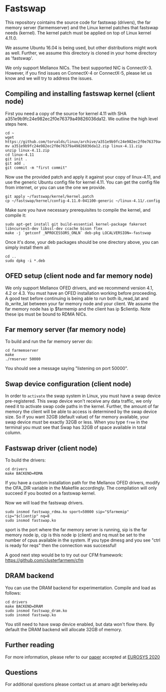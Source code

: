 # Fastswap
This repository cointains the source code for fastswap (drivers), the far
memory server (farmemserver) and the Linux kernel patches that fastswap needs
(kernel). The kernel patch must be applied on top of Linux kernel 4.11.0.

We assume Ubuntu 16.04 is being used, but other distributions might work as well.
Further, we assume this directory is cloned in your home directory as 'fastswap'.

We only support Mellanox NICs. The best supported NIC is ConnectX-3. However,
if you find issues on ConnectX-4 or ConnectX-5, please let us know and we will
try to address the issues.

## Compiling and installing fastswap kernel (client node)

First you need a copy of the source for kernel 4.11 with SHA
a351e9b9fc24e982ec2f0e76379a49826036da12. We outline the high level steps here.

    cd ~
    wget https://github.com/torvalds/linux/archive/a351e9b9fc24e982ec2f0e76379a49826036da12.zip
    mv a351e9b9fc24e982ec2f0e76379a49826036da12.zip linux-4.11.zip
    unzip linux-4.11.zip
    cd linux-4.11
    git init .
    git add .
    git commit -m "first commit"

Now use the provided patch and apply it against your copy of linux-4.11, and use
the generic Ubuntu config file for kernel 4.11.  You can get the config file
from internet, or you can use the one we provide.

    git apply ~/fastswap/kernel/kernel.patch
    cp ~/fastswap/kernel/config-4.11.0-041100-generic ~/linux-4.11/.config

Make sure you have necessary prerequisites to compile the kernel, and compile
it:

    sudo apt-get install git build-essential kernel-package fakeroot libncurses5-dev libssl-dev ccache bison flex
    make -j `getconf _NPROCESSORS_ONLN` deb-pkg LOCALVERSION=-fastswap

Once it's done, your deb packages should be one directory above, you can simply
install them all:

    cd ..
    sudo dpkg -i *.deb

## OFED setup (client node and far memory node)

We only support Mellanox OFED drivers, and we recommend version 4.1, 4.2 or
4.3. You must have an OFED installation working before proceeding. A good test
before continuing is being able to run both ib\_read\_lat and ib\_write\_lat
between your far memory node and your client. We assume the far memory node has
ip $farmemip and the client has ip $clientip. Note these ips must be bound to
RDMA NICs.

## Far memory server (far memory node)

To build and run the far memory server do:

    cd farmemserver
    make
    ./rmserver 50000

You should see a message saying "listening on port 50000".

## Swap device configuration (client node)

In order to ``activate`` the swap system in Linux, you must have a swap device
pre-registered.  This swap device won't receive any data traffic, we only need
it to activate swap code paths in the kernel. Further, the amount of far memory
the client will be able to access is determined by the swap device size. So if
you want 32GB (default value) of far memory available, your swap device *must*
be exactly 32GB or less. When you type ``free`` in the terminal you must see
that Swap has 32GB of space available in total column.

## Fastswap driver (client node)

To build the drivers:

    cd drivers
    make BACKEND=RDMA

If you have a custom installation path for the Mellanox OFED drivers, modify
the OFA\_DIR variable in the Makefile accordingly. The compilation will only
succeed if you booted on a fastswap kernel.

Now we will load the fastswap drivers.

    sudo insmod fastswap_rdma.ko sport=50000 sip="$farmemip" cip="$clientip" nq=8
    sudo insmod fastswap.ko

sport is the port where the far memory server is running, sip is the far memory
node ip, cip is this node ip (client) and nq must be set to the number of cpus
available in the system. If you type dmesg and you see "ctrl is ready for reqs"
then the connection was successful!

A good next step would be to try out our CFM framework: https://github.com/clusterfarmem/cfm

## DRAM backend

You can use the DRAM backend for experimentation. Compile and load as follows:

    cd drivers
    make BACKEND=DRAM
    sudo insmod fastswap_dram.ko
    sudo insmod fastswap.ko
    
You still need to have swap device enabled, but data won't flow there. By default
the DRAM backend will allocate 32GB of memory.

## Further reading
For more information, please refer to our [paper](https://dl.acm.org/doi/abs/10.1145/3342195.3387522) accepted at [EUROSYS 2020](https://www.eurosys2020.org/)

## Questions
For additional questions please contact us at amaro a@t berkeley.edu
